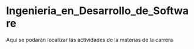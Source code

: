 # Ingenieria_en_Desarrollo_de_Software
Aquí se podarán localizar las actividades de la materias de la carrera
